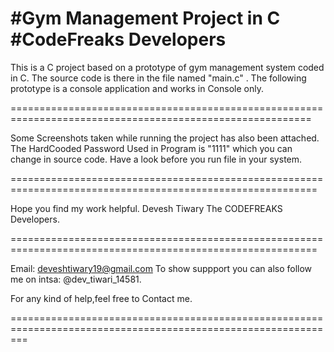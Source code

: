 #Gym Management Project in C
#CodeFreaks Developers
=========================================================================================================
This is a C project based on a prototype of gym management system coded in C.
The source code is there in the file named "main.c" . 
The following prototype is a console application and works in Console only.

==========================================================================================================

Some Screenshots taken while running the project has also been attached.
The HardCooded Password Used in Program is "1111" which you can change in source code.
Have a look before you run file in your system.

===========================================================================================================

Hope you find my work helpful.
Devesh Tiwary
The CODEFREAKS Developers.

===========================================================================================================

Email: deveshtiwary19@gmail.com
To show suppport you can also follow me on intsa: @dev_tiwari_14581.

For any kind of help,feel free to Contact me.


===============================================================================================================


